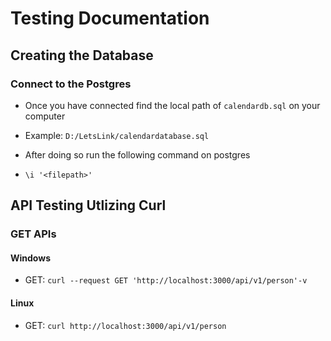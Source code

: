 # Testing Documentation

## **Creating the Database**

### Connect to the Postgres

* Once you have connected find the local path of `calendardb.sql` on your computer
* Example: `D:/LetsLink/calendardatabase.sql`

* After doing so run the following command on postgres
* `\i '<filepath>'`


## **API Testing Utlizing Curl**
### GET APIs
#### Windows

* GET: `curl --request GET 'http://localhost:3000/api/v1/person'-v`

#### Linux

* GET: `curl http://localhost:3000/api/v1/person`
